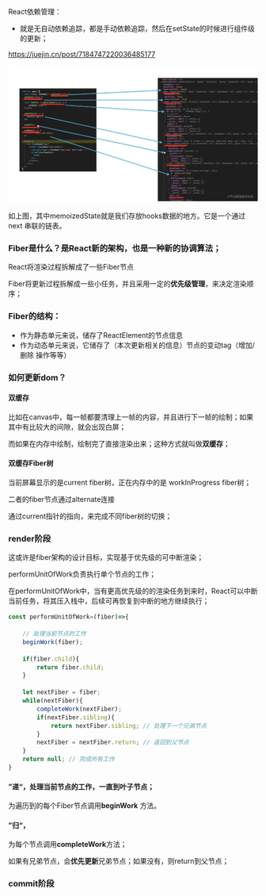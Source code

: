 React依赖管理：
- 就是无自动依赖追踪，都是手动依赖追踪，然后在setState的时候进行组件级的更新；


<https://juejin.cn/post/7184747220036485177>

![React链表](image-1.png)

如上图，其中memoizedState就是我们存放hooks数据的地方。它是一个通过 next 串联的链表。

### Fiber是什么？是React新的架构，也是一种新的协调算法；

React将渲染过程拆解成了一些Fiber节点

Fiber将更新过程拆解成一些小任务，并且采用一定的**优先级管理**，来决定渲染顺序；

### Fiber的结构：

- 作为静态单元来说，储存了ReactElement的节点信息
- 作为动态单元来说，它储存了（本次更新相关的信息）节点的变动tag（增加/删除 操作等等）



### 如何更新dom？

#### 双缓存

比如在canvas中，每一帧都要清理上一帧的内容，并且进行下一帧的绘制；如果其中有比较大的间隙，就会出现白屏；

而如果在内存中绘制，绘制完了直接渲染出来；这种方式就叫做**双缓存**；

#### 双缓存Fiber树

当前屏幕显示的是current fiber树，正在内存中的是 workInProgress fiber树； 

二者的fiber节点通过alternate连接

通过current指针的指向，来完成不同fiber树的切换；


### render阶段

这或许是fiber架构的设计目标，实现基于优先级的可中断渲染；

performUnitOfWork负责执行单个节点的工作；

在performUnitOfWork中，当有更高优先级的的渲染任务到来时，React可以中断当前任务，将其压入栈中，后续可再恢复到中断的地方继续执行；

```js
const performUnitOfWork=(fiber)=>{

    // 处理当前节点的工作
    beginWork(fiber);

    if(fiber.child){
        return fiber.child;
    }

    let nextFiber = fiber;
    while(nextFiber){
        completeWork(nextFiber);
        if(nextFiber.sibling){
            return nextFiber.sibling; // 处理下一个兄弟节点
        }
        nextFiber = nextFiber.return; // 返回到父节点
    }
    return null; // 完成所有工作
}
```

#### ”递“，处理当前节点的工作，一直到叶子节点；

为遍历到的每个Fiber节点调用**beginWork** 方法。

#### ”归“，

为每个节点调用**completeWork**方法；

如果有兄弟节点，会**优先更新**兄弟节点；如果没有，则return到父节点；

### commit阶段
